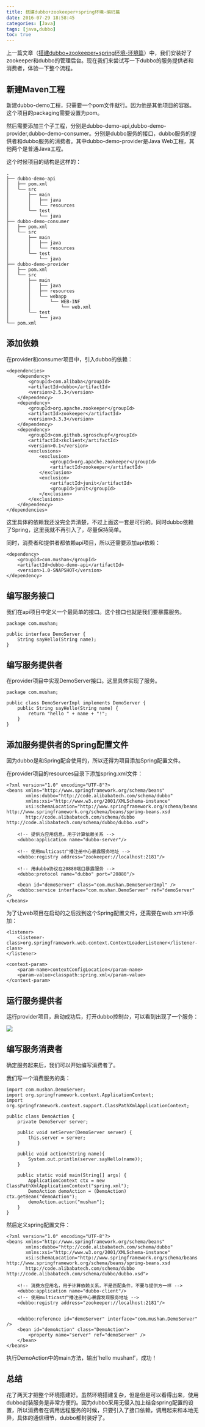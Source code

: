 ```yaml
---
title: 搭建dubbo+zookeeper+spring环境-编码篇
date: 2016-07-29 18:58:45
categories: [Java]
tags: [java,dubbo]
toc: true
---
```


上一篇文章（[搭建dubbo+zookeeper+spring环境-环境篇][搭建dubbo+zookeeper+spring环境-环境篇]）中，我们安装好了zookeeper和dubbo的管理后台。现在我们来尝试写一下dubbo的服务提供者和消费者，体验一下整个流程。

## 新建Maven工程
新建dubbo-demo工程，只需要一个pom文件就行。因为他是其他项目的容器。这个项目的packaging需要设置为pom。

然后需要添加三个子工程，分别是dubbo-demo-api,dubbo-demo-provider,dubbo-demo-consumer。分别是dubbo服务的接口，dubbo服务的提供者和dubbo服务的消费者。其中dubbo-demo-provider是Java Web工程，其他两个是普通Java工程。

这个时候项目的结构是这样的：

```
.
├── dubbo-demo-api
│   ├── pom.xml
│   └── src
│       ├── main
│       │   ├── java
│       │   └── resources
│       └── test
│           └── java
├── dubbo-demo-consumer
│   ├── pom.xml
│   └── src
│       ├── main
│       │   ├── java
│       │   └── resources
│       └── test
│           └── java
├── dubbo-demo-provider
│   ├── pom.xml
│   └── src
│       ├── main
│       │   ├── java
│       │   ├── resources
│       │   └── webapp
│       │       └── WEB-INF
│       │           └── web.xml
│       └── test
│           └── java
└── pom.xml
```

## 添加依赖
在provider和consumer项目中，引入dubbo的依赖：

```
<dependencies>
    <dependency>
        <groupId>com.alibaba</groupId>
        <artifactId>dubbo</artifactId>
        <version>2.5.3</version>
    </dependency>
    <dependency>
        <groupId>org.apache.zookeeper</groupId>
        <artifactId>zookeeper</artifactId>
        <version>3.3.3</version>
    </dependency>
    <dependency>
        <groupId>com.github.sgroschupf</groupId>
        <artifactId>zkclient</artifactId>
        <version>0.1</version>
        <exclusions>
            <exclusion>
                <groupId>org.apache.zookeeper</groupId>
                <artifactId>zookeeper</artifactId>
            </exclusion>
            <exclusion>
                <artifactId>junit</artifactId>
                <groupId>junit</groupId>
            </exclusion>
        </exclusions>
    </dependency>
</dependencies>
```

这里具体的依赖我还没完全弄清楚，不过上面这一套是可行的。同时dubbo依赖了Spring，这里我就不再引入了，尽量保持简单。

同时，消费者和提供者都依赖api项目，所以还需要添加api依赖：

```
<dependency>
    <groupId>com.mushan</groupId>
    <artifactId>dubbo-demo-api</artifactId>
    <version>1.0-SNAPSHOT</version>
</dependency>
```

## 编写服务接口
我们在api项目中定义一个最简单的接口。这个接口也就是我们要暴露服务。

```
package com.mushan;

public interface DemoServer {
    String sayHello(String name);
}
```

## 编写服务提供者
在provider项目中实现DemoServer接口。这里具体实现了服务。

```
package com.mushan;

public class DemoServerImpl implements DemoServer {
    public String sayHello(String name) {
        return "hello " + name + "!";
    }
}
```

## 添加服务提供者的Spring配置文件
因为dubbo是和Spring配合使用的，所以还得为项目添加Spring配置文件。

在provider项目的resources目录下添加spring.xml文件：

```
<?xml version="1.0" encoding="UTF-8"?>
<beans xmlns="http://www.springframework.org/schema/beans"
       xmlns:dubbo="http://code.alibabatech.com/schema/dubbo"
       xmlns:xsi="http://www.w3.org/2001/XMLSchema-instance"
       xsi:schemaLocation="http://www.springframework.org/schema/beans http://www.springframework.org/schema/beans/spring-beans.xsd
       http://code.alibabatech.com/schema/dubbo http://code.alibabatech.com/schema/dubbo/dubbo.xsd">

    <!-- 提供方应用信息，用于计算依赖关系 -->
    <dubbo:application name="dubbo-server"/>

    <!-- 使用multicast广播注册中心暴露服务地址 -->
    <dubbo:registry address="zookeeper://localhost:2181"/>

    <!-- 用dubbo协议在20880端口暴露服务 -->
    <dubbo:protocol name="dubbo" port="20880"/>

    <bean id="demoServer" class="com.mushan.DemoServerImpl" />
    <dubbo:service interface="com.mushan.DemoServer" ref="demoServer" />
</beans>
```

为了让web项目在启动的之后找到这个Spring配置文件，还需要在web.xml中添加：

```
<listener>
    <listener-class>org.springframework.web.context.ContextLoaderListener</listener-class>
</listener>

<context-param>
    <param-name>contextConfigLocation</param-name>
    <param-value>classpath:spring.xml</param-value>
</context-param>
```


## 运行服务提供者
运行provider项目，启动成功后，打开dubbo控制台，可以看到出现了一个服务：

![](/img/dubbo/first-service.png)

## 编写服务消费者
确定服务起来后，我们可以开始编写消费者了。

我们写一个消费服务的类：

```
import com.mushan.DemoServer;
import org.springframework.context.ApplicationContext;
import org.springframework.context.support.ClassPathXmlApplicationContext;

public class DemoAction {
    private DemoServer server;

    public void setServer(DemoServer server) {
        this.server = server;
    }

    public void action(String name){
        System.out.println(server.sayHello(name));
    }

    public static void main(String[] args) {
        ApplicationContext ctx = new ClassPathXmlApplicationContext("spring.xml");
        DemoAction demoAction = (DemoAction) ctx.getBean("demoAction");
        demoAction.action("mushan");
    }
}
```

然后定义spring配置文件：

```
<?xml version="1.0" encoding="UTF-8"?>
<beans xmlns="http://www.springframework.org/schema/beans"
       xmlns:dubbo="http://code.alibabatech.com/schema/dubbo"
       xmlns:xsi="http://www.w3.org/2001/XMLSchema-instance"
       xsi:schemaLocation="http://www.springframework.org/schema/beans http://www.springframework.org/schema/beans/spring-beans.xsd
       http://code.alibabatech.com/schema/dubbo http://code.alibabatech.com/schema/dubbo/dubbo.xsd">

    <!-- 消费方应用名，用于计算依赖关系，不是匹配条件，不要与提供方一样 -->
    <dubbo:application name="dubbo-client"/>
    <!-- 使用multicast广播注册中心暴露发现服务地址 -->
    <dubbo:registry address="zookeeper://localhost:2181"/>


    <dubbo:reference id="demoServer" interface="com.mushan.DemoServer" />
    <bean id="demoAction" class="DemoAction">
        <property name="server" ref="demoServer" />
    </bean>
</beans>
```

执行DemoAction中的main方法，输出'hello mushan!'，成功！

## 总结
花了两天才把整个环境搭建好。虽然环境搭建复杂，但是但是可以看得出来，使用dubbo封装服务是非常方便的。因为dubbo采用无侵入加上结合spring配置的设置，所以消费者在调用远程服务的时候，只要引入了接口依赖，调用起来和本地无异，具体的通信细节，dubbo都封装好了。

[搭建dubbo+zookeeper+spring环境-环境篇]:http://mushanshitiancai.github.io/2016/07/29/java/%E6%90%AD%E5%BB%BAdubbo-zookeeper-spring%E7%8E%AF%E5%A2%83-%E7%8E%AF%E5%A2%83%E7%AF%87/
